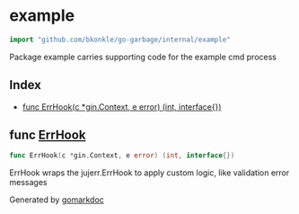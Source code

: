<!-- gomarkdoc:embed:start -->

<!-- Code generated by gomarkdoc. DO NOT EDIT -->

# example

```go
import "github.com/bkonkle/go-garbage/internal/example"
```

Package example carries supporting code for the example cmd process

## Index

- [func ErrHook(c *gin.Context, e error) (int, interface{})](<#func-errhook>)


## func [ErrHook](<https://github.com/bkonkle/go-garbage/blob/main/internal/example/errors.go#L16>)

```go
func ErrHook(c *gin.Context, e error) (int, interface{})
```

ErrHook wraps the jujerr.ErrHook to apply custom logic, like validation error messages



Generated by [gomarkdoc](<https://github.com/princjef/gomarkdoc>)


<!-- gomarkdoc:embed:end -->